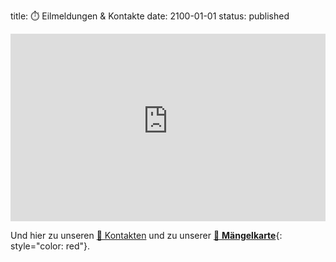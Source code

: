 title: ⏱️ Eilmeldungen & Kontakte
date: 2100-01-01
status: published

<iframe width="100%" height="300px" frameBorder="0" style="border:0px solid lightgray;" src="https://adfc-hemmingen-pattensen-aktuelles.github.io/markdown.html"></iframe>

Und hier zu unseren [🤝 Kontakten]({filename}/pages/Kontakte.md) und zu unserer [🚧 **Mängelkarte**](https://adfc-hemmingen-pattensen.github.io/MaengelKarte/){: style="color: red"}.


